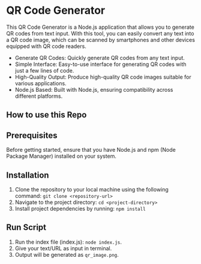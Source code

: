 # QR Code Generator
This QR Code Generator is a Node.js application that allows you to generate QR codes from text input. With this tool, you can easily convert any text into a QR code image, which can be scanned by smartphones and other devices equipped with QR code readers.

  - Generate QR Codes: Quickly generate QR codes from any text input.
  - Simple Interface: Easy-to-use interface for generating QR codes with just a few lines of code.
  - High-Quality Output: Produce high-quality QR code images suitable for various applications.
  - Node.js Based: Built with Node.js, ensuring compatibility across different platforms.

## How to use this Repo

  ## Prerequisites
  Before getting started, ensure that you have Node.js and npm (Node Package Manager) installed on your system.
  
  ## Installation
  1. Clone the repository to your local machine using the following command:
      `git clone <repository-url>`
  2. Navigate to the project directory:
      `cd <project-directory>`
  3. Install project dependencies by running:
      `npm install`

  ## Run Script
  1. Run the index file (index.js):
      `node index.js`.
  2. Give your text/URL as input in terminal.
  3. Output will be generated as `qr_image.png`. 

